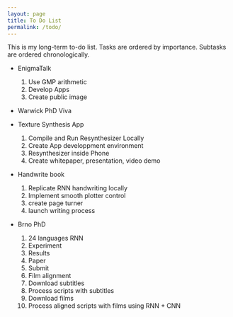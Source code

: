 ```yaml
---
layout: page
title: To Do List
permalink: /todo/
---
```


This is my long-term to-do list. Tasks are ordered by importance. Subtasks are ordered chronologically.

* EnigmaTalk
  1. Use GMP arithmetic
  2. Develop Apps
  3. Create public image

* Warwick PhD Viva

* Texture Synthesis App
  1. Compile and Run Resynthesizer Locally
  2. Create App developpment environment
  3. Resynthesizer inside Phone
  4. Create whitepaper, presentation, video demo

* Handwrite book
  1. Replicate RNN handwriting locally
  2. Implement smooth plotter control
  3. create page turner
  4. launch writing process

* Brno PhD
  1. 24 languages RNN
    1. Experiment
    2. Results
    3. Paper
    4. Submit
  2. Film alignment
    1. Download subtitles
    2. Process scripts with subtitles
    3. Download films
    4. Process aligned scripts with films using RNN + CNN

